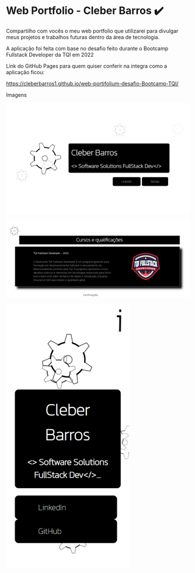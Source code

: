 # Web Portfolio  -  Cleber Barros  :heavy_check_mark:

Compartilho com vocês o meu web portfolio que utilizarei para divulgar meus projetos e trabalhos futuras dentro da área de tecnologia.

A aplicação foi feita com base no desafio feito durante o Bootcamp Fullstack Developer da TQI em 2022

Link do GitHub Pages para quem quiser conferir na integra como a aplicação ficou:

https://cleberbarros1.github.io/web-portifolium-desafio-Bootcamp-TQI/

Imagens

![image-20220727150142193](img1)

![image-20220727150251790](img2)

![image-20220727150333956](img3)
